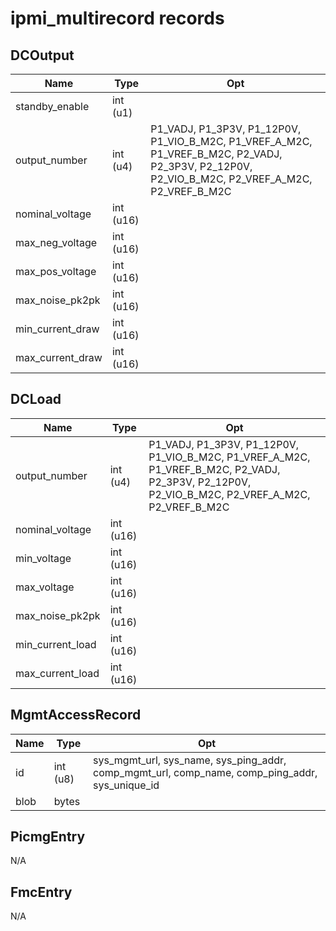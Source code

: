 
# ipmi_multirecord records


## DCOutput

|Name                     |Type                |Opt                                                         
|-------------------------|--------------------|------------------------------------------------------------|
|standby_enable           |int (u1)            |                                                            |
|output_number            |int (u4)            |P1_VADJ, P1_3P3V, P1_12P0V, P1_VIO_B_M2C, P1_VREF_A_M2C, P1_VREF_B_M2C, P2_VADJ, P2_3P3V, P2_12P0V, P2_VIO_B_M2C, P2_VREF_A_M2C, P2_VREF_B_M2C|
|nominal_voltage          |int (u16)           |                                                            |
|max_neg_voltage          |int (u16)           |                                                            |
|max_pos_voltage          |int (u16)           |                                                            |
|max_noise_pk2pk          |int (u16)           |                                                            |
|min_current_draw         |int (u16)           |                                                            |
|max_current_draw         |int (u16)           |                                                            |

## DCLoad

|Name                     |Type                |Opt                                                         
|-------------------------|--------------------|------------------------------------------------------------|
|output_number            |int (u4)            |P1_VADJ, P1_3P3V, P1_12P0V, P1_VIO_B_M2C, P1_VREF_A_M2C, P1_VREF_B_M2C, P2_VADJ, P2_3P3V, P2_12P0V, P2_VIO_B_M2C, P2_VREF_A_M2C, P2_VREF_B_M2C|
|nominal_voltage          |int (u16)           |                                                            |
|min_voltage              |int (u16)           |                                                            |
|max_voltage              |int (u16)           |                                                            |
|max_noise_pk2pk          |int (u16)           |                                                            |
|min_current_load         |int (u16)           |                                                            |
|max_current_load         |int (u16)           |                                                            |

## MgmtAccessRecord

|Name                     |Type                |Opt                                                         
|-------------------------|--------------------|------------------------------------------------------------|
|id                       |int (u8)            |sys_mgmt_url, sys_name, sys_ping_addr, comp_mgmt_url, comp_name, comp_ping_addr, sys_unique_id|
|blob                     |bytes               |                                                            |

## PicmgEntry

N/A

## FmcEntry

N/A
